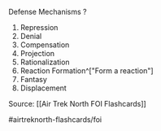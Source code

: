 Defense Mechanisms
?
1. Repression
2. Denial
3. Compensation
4. Projection
5. Rationalization
6. Reaction Formation^["Form a reaction"]
7. Fantasy
8. Displacement
<!--SR:!2022-09-28,1,230-->

Source: [[Air Trek North FOI Flashcards]]

#airtreknorth-flashcards/foi